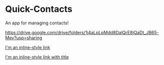 # Quick-Contacts
An app for managing contacts!

https://drive.google.com/drive/folders/1j4aLpLpMdd8DalQrE8jQaDt_JB65-Mev?usp=sharing

[I'm an inline-style link](https://www.google.com)

[I'm an inline-style link with title](https://www.google.com "Google's Homepage")
